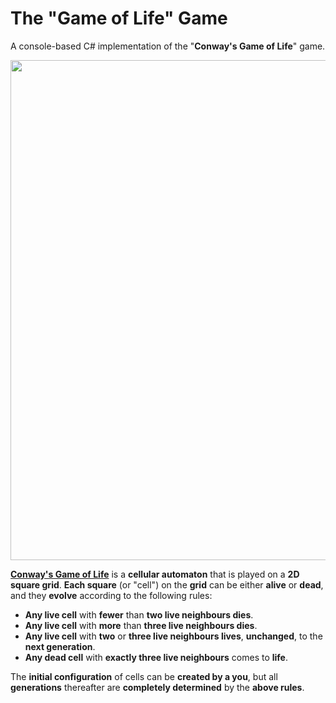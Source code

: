 # The "Game of Life" Game
A console-based C# implementation of the "**Conway's Game of Life**" game.

<p align="center">
  <img width="800" src="https://user-images.githubusercontent.com/85368212/194079367-8f8a9d4b-e21f-4988-85ca-a4c857f4f775.png">
</p>

**[Conway's Game of Life](https://en.wikipedia.org/wiki/Conway%27s_Game_of_Life)** is a **cellular automaton** that is played on a **2D square grid**. **Each square** (or "cell") on the **grid** can be either **alive** or **dead**, and they **evolve** according to the following rules:

- **Any live cell** with **fewer** than **two live neighbours dies**.
- **Any live cell** with **more** than **three live neighbours dies**.
- **Any live cell** with **two** or **three live neighbours lives**, **unchanged**, to the **next generation**.
- **Any dead cell** with **exactly three live neighbours** comes to **life**.

The **initial configuration** of cells can be **created by a you**, but all **generations** thereafter are **completely determined** by the **above rules**. 
